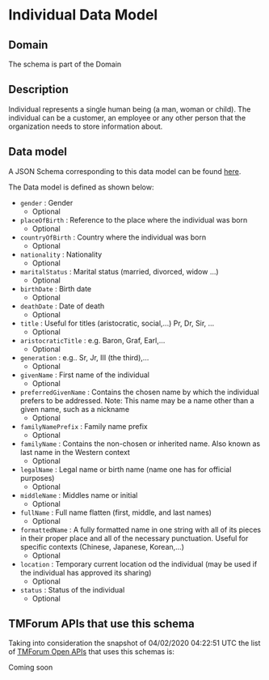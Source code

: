 # Individual Data Model

## Domain

The  schema is part of the  Domain

## Description

Individual represents a single human being (a man, woman or child). The individual can be a customer, an employee or any other person that the organization needs to store information about.

## Data model

A JSON Schema corresponding to this data model can be found
[here](https://github.com/tmforum-rand/schemas/blob/candidates/EngagedParty/Individual.schema.json).

The Data model is defined as shown below:
- `gender` : Gender
  - Optional
- `placeOfBirth` : Reference to the place where the individual was born
  - Optional
- `countryOfBirth` : Country where the individual was born
  - Optional
- `nationality` : Nationality
  - Optional
- `maritalStatus` : Marital status (married, divorced, widow ...)
  - Optional
- `birthDate` : Birth date
  - Optional
- `deathDate` : Date of death
  - Optional
- `title` : Useful for titles (aristocratic, social,...) Pr, Dr, Sir, ...
  - Optional
- `aristocraticTitle` : e.g. Baron, Graf, Earl,…
  - Optional
- `generation` : e.g.. Sr, Jr, III (the third),…
  - Optional
- `givenName` : First name of the individual
  - Optional
- `preferredGivenName` : Contains the chosen name by which the individual prefers to be addressed. Note: This name may be a name other than a given name, such as a nickname
  - Optional
- `familyNamePrefix` : Family name prefix
  - Optional
- `familyName` : Contains the non-chosen or inherited name. Also known as last name in the Western context
  - Optional
- `legalName` : Legal name or birth name (name one has for official purposes)
  - Optional
- `middleName` : Middles name or initial
  - Optional
- `fullName` : Full name flatten (first, middle, and last names)
  - Optional
- `formattedName` : A fully formatted name in one string with all of its pieces in their proper place and all of the necessary punctuation. Useful for specific contexts (Chinese, Japanese, Korean,…)
  - Optional
- `location` : Temporary current location od the individual (may be used if the individual has approved its sharing)
  - Optional
- `status` : Status of the individual
  - Optional




## TMForum APIs that use this schema

Taking into consideration the snapshot of 04/02/2020 04:22:51 UTC the list of [TMForum Open APIs](https://www.tmforum.org/open-apis/) that uses this schemas is:

Coming soon